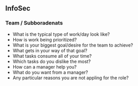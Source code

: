 


## InfoSec

### Team / Subboradenats

 - What is the typical type of work/day look like?
 - How is work being prioritized?
 - What is your biggest goal/desire for the team to achieve?
 - What gets in your way of that goal?
 - What tasks consume all of your time?
 - Which tasks do you dislike the most?
 - How can a manager help you?
 - What do you want from a manager?
 - Any particular reasons you are not appling for the role?

<!--stackedit_data:
eyJoaXN0b3J5IjpbLTI5MjU0MjM5MSwxOTEwNDcxMzJdfQ==
-->